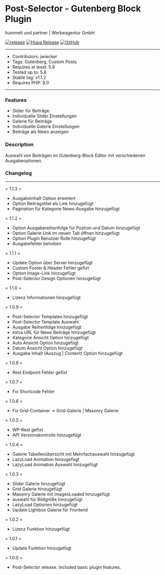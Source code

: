 # Post-Selector - Gutenberg Block Plugin 
hummelt und partner | Werbeagentur GmbH

[![release](https://img.shields.io/github/v/release/team-hummelt/wp-post-selector)](https://github.com/team-hummelt/wp-post-selector)
[![Hupa Release](https://img.shields.io/github/release-date/team-hummelt/wp-post-selector)](https://github.com/team-hummelt/wp-post-selector/releases/latest)
[![GitHub](https://img.shields.io/github/license/team-hummelt/wp-post-selector)](https://github.com/team-hummelt/wp-post-selector/blob/master/LICENSE.txt)

***
* Contributors: jwiecker
* Tags: Gutenberg, Custom Posts
* Requires at least: 5.9
* Tested up to: 5.8
* Stable tag: v1.1.2
* Requires PHP: 8.0

***
### Features
* Slider für Beiträge
* Individuelle Slider Einstellungen
* Galerie für Beiträge
* Individuelle Galerie Einstellungen
* Beiträge als News anzeigen

### Description
Auswahl von Beiträgen im Gutenberg-Block Editor mit verschiedenen Ausgabeoptionen.

### Changelog

***
= 1.1.3 =
* Ausgabeinhalt Option erweitert
* Option Beitragstitel als Link hinzugefügt
* Pagination für Kategorie News-Ausgabe hinzugefügt

= 1.1.2 =
* Option Ausgabereihenfolge für Postion und Datum hinzugefügt
* Option Galerie Link im neuen Tab öffnen hinzugefügt
* Option Plugin Benutzer Rolle hinzugefügt
* Ausgabefehler behoben

= 1.1.1 =
* Update Option über Server hinzugefügt
* Custom Footer & Header Fehler gefixt
* Option Image-Link hinzugefügt
* Post-Selector Design Optionen hinzugefügt

= 1.1.0 =
* Lizenz Informationen hinzugefügt

= 1.0.9 =
* Post-Selector Templates hinzugefügt
* Post-Selector Template Auswahl
* Ausgabe Reihenfolge hinzugefügt
* extra URL für News Beiträge hinzugefügt
* Kategorie Ansicht Option hinzugefügt
* Auto Ansicht Option hinzugefügt
* Datum Ansicht Option hinzugefügt
* Ausgabe Inhalt (Auszug | Content) Option hinzugefügt

= 1.0.8 =
* Rest Endpoint Fehler gefixt

= 1.0.7 =
* Fix Shortcode Fehler

= 1.0.6 =
* Fix Grid-Container -> Grid-Galerie | Masonry Galerie

= 1.0.5 =
* WP-Rest gefixt
* API Versionskontrolle hinzugefügt


= 1.0.4 =
* Galerie Tabellenübersicht mit Mehrfachauswahl hinzugefügt
* LazyLoad Animation hinzugefügt
* LazyLoad Animation Auswahl hinzugefügt

= 1.0.3 =
* Slider Galerie hinzugefügt
* Grid Galerie hinzugefügt
* Masonry Galerie mit imagesLoaded hinzugefügt
* auswahl für Bildgröße hinzugefügt
* LazyLoad Optionen hinzugefügt
* Update Lightbox Galerie für Frontend

= 1.0.2 =
* Lizenz Funktion hinzugefügt

= 1.0.1 =
* Update Funktion hinzugefügt

= 1.0.0 =
* Post-Selector release. Included basic plugin features.

